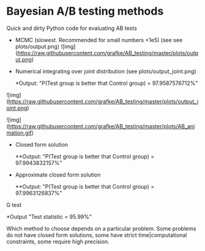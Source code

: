 Bayesian A/B testing methods
=====================

Quick and dirty Python code for evaluating AB tests

* MCMC (slowest. Recommended for small numbers <1e5) (see see plots/output.png)
![img] (https://raw.githubusercontent.com/grafke/AB_testing/master/plots/output.png)
* Numerical integrating over joint distribution (see plots/output_joint.png)

  *Output: "P(Test group is better that Control group) = 97.9587576712%"

![img] (https://raw.githubusercontent.com/grafke/AB_testing/master/plots/output_joint.png)
  
![img] (https://raw.githubusercontent.com/grafke/AB_testing/master/plots/AB_animation.gif)
  
* Closed form solution

  **Output: "P(Test group is better that Control group) = 97.9943832157%"

* Approximate closed form solution

  **Output: "P(Test group is better that Control group) = 97.9963126837%"

G test
  
  *Output "Test statistic = 95.99%"
  
  
Which method to choose depends on a particular problem. Some problems do not have closed form solutions,
some have strict time|computational constraints, some require high precision.